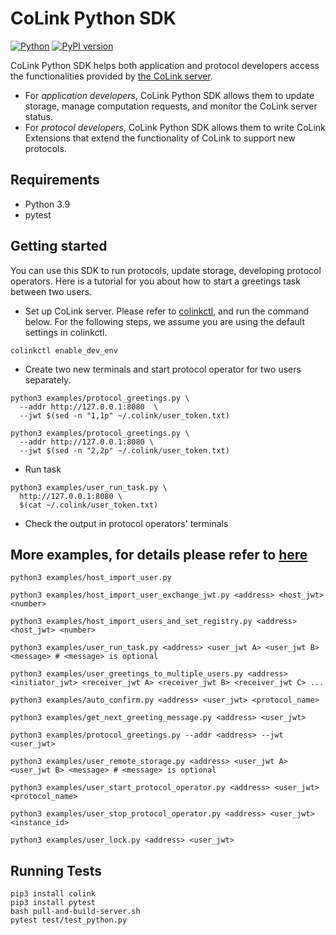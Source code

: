 # CoLink Python SDK
[![Python](https://img.shields.io/badge/python-3.9%20%7C%203.10-blue.svg)](https://badge.fury.io/py/colink)
[![PyPI version](https://badge.fury.io/py/colink.svg)](https://badge.fury.io/py/colink)

CoLink Python SDK helps both application and protocol developers access the functionalities provided by [the CoLink server](https://github.com/CoLearn-Dev/colink-server-dev).

- For *application developers*, CoLink Python SDK allows them to update storage, manage computation requests, and monitor the CoLink server status.
- For *protocol developers*, CoLink Python SDK allows them to write CoLink Extensions that extend the functionality of CoLink to support new protocols.

## Requirements

- Python 3.9
- pytest


## Getting started
You can use this SDK to run protocols, update storage, developing protocol operators. Here is a tutorial for you about how to start a greetings task between two users.
- Set up CoLink server.
Please refer to [colinkctl](https://github.com/CoLearn-Dev/colinkctl), and run the command below. For the following steps, we assume you are using the default settings in colinkctl.
```
colinkctl enable_dev_env
```
- Create two new terminals and start protocol operator for two users separately.
```
python3 examples/protocol_greetings.py \
  --addr http://127.0.0.1:8080  \
  --jwt $(sed -n "1,1p" ~/.colink/user_token.txt)
```
```
python3 examples/protocol_greetings.py \
  --addr http://127.0.0.1:8080 \
  --jwt $(sed -n "2,2p" ~/.colink/user_token.txt)
```
- Run task
```
python3 examples/user_run_task.py \
  http://127.0.0.1:8080 \
  $(cat ~/.colink/user_token.txt)
```
- Check the output in protocol operators' terminals
## More examples, for details please refer to [here](https://github.com/CoLearn-Dev/colink-sdk-python-dev/tree/main/examples)

```
python3 examples/host_import_user.py
```
```
python3 examples/host_import_user_exchange_jwt.py <address> <host_jwt> <number> 
```
```
python3 examples/host_import_users_and_set_registry.py <address> <host_jwt> <number>
```
```
python3 examples/user_run_task.py <address> <user_jwt A> <user_jwt B> <message> # <message> is optional
```
```
python3 examples/user_greetings_to_multiple_users.py <address> <initiator_jwt> <receiver_jwt A> <receiver_jwt B> <receiver_jwt C> ...
```
```
python3 examples/auto_confirm.py <address> <user_jwt> <protocol_name>
```
```
python3 examples/get_next_greeting_message.py <address> <user_jwt> 
```
```
python3 examples/protocol_greetings.py --addr <address> --jwt <user_jwt> 
```
```
python3 examples/user_remote_storage.py <address> <user_jwt A> <user_jwt B> <message> # <message> is optional
```
```
python3 examples/user_start_protocol_operator.py <address> <user_jwt> <protocol_name>
```
```
python3 examples/user_stop_protocol_operator.py <address> <user_jwt> <instance_id>
```
```
python3 examples/user_lock.py <address> <user_jwt>
```
## Running Tests

```
pip3 install colink
pip3 install pytest
bash pull-and-build-server.sh
pytest test/test_python.py
```
